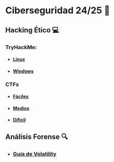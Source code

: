 # Ciberseguridad 24/25 🛜

## Hacking Ético  💻


### TryHackMe:

- #### [Linux](TryHackMe/Linux/Linux.md)
- #### [Windows](TryHackMe/Windows/Windows.md)

### CTFs 
- #### [Fáciles](CTFs/Faciles/Faciles.md)
- #### [Medios](CTFs/Medios/Medios.md)
- #### [Dificil](CTFs/Dificil/Dificil.md)

## Análisis Forense 🔍

- ### [Guía de Volatility](Volatility/guia.md)